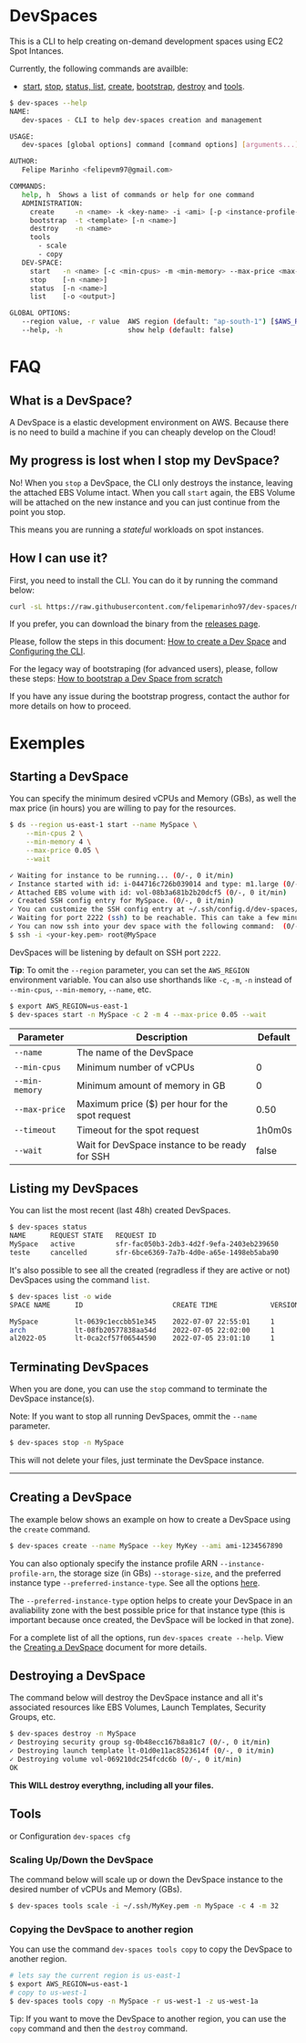 # DevSpaces

This is a CLI to help creating on-demand development spaces using EC2 Spot Intances.

Currently, the following commands are availble:
* [start](#starting-a-devspace), [stop](#terminating-devspaces), [status, list](#listing-my-devspaces), [create](#creating-a-devspace), [bootstrap](BOOTSTRAPPING.md), [destroy](#destroying-a-devspace) and [tools](#configuration).


```bash
$ dev-spaces --help
NAME:
   dev-spaces - CLI to help dev-spaces creation and management

USAGE:
   dev-spaces [global options] command [command options] [arguments...]

AUTHOR:
   Felipe Marinho <felipevm97@gmail.com>

COMMANDS:
   help, h  Shows a list of commands or help for one command
   ADMINISTRATION:
     create     -n <name> -k <key-name> -i <ami> [-p <instance-profile-arn> -s <storage-size> -t <prefered-instance-type>]
     bootstrap  -t <template> [-n <name>]
     destroy    -n <name>
     tools
       - scale
       - copy
   DEV-SPACE:
     start   -n <name> [-c <min-cpus> -m <min-memory> --max-price <max-price> -t <timeout>]
     stop    [-n <name>]
     status  [-n <name>]
     list    [-o <output>]

GLOBAL OPTIONS:
   --region value, -r value  AWS region (default: "ap-south-1") [$AWS_REGION]
   --help, -h                show help (default: false)
```

# FAQ

## What is a DevSpace?
A DevSpace is a elastic development environment on AWS. Because there is no need to build a machine if you can cheaply develop on the Cloud!


## My progress is lost when I stop my DevSpace?

No! When you `stop` a DevSpace, the CLI only destroys the instance, leaving the attached EBS Volume intact.
When you call `start` again, the EBS Volume will be attached on the new instance and you can just continue from the point you stop.

This means you are running a _stateful_ workloads on spot instances.

## How I can use it?

First, you need to install the CLI. You can do it by running the command below:

```bash
curl -sL https://raw.githubusercontent.com/felipemarinho97/dev-spaces/master/install.sh | bash
```

If you prefer, you can download the binary from the [releases page](https://github.com/felipemarinho97/dev-spaces/releases).

Please, follow the steps in this document: [How to create a Dev Space](CREATING.md) and [Configuring the CLI](CONFIGURATION.md).

For the legacy way of bootstraping (for advanced users), please, follow these steps: [How to bootstrap a Dev Space from scratch](BOOTSTRAPPING.md)

If you have any issue during the bootstrap progress, contact the author for more details on how to proceed.

# Exemples
## Starting a DevSpace

You can specify the minimum desired vCPUs and Memory (GBs), as well the max price (in hours) you are willing to pay for the resources.

```bash
$ ds --region us-east-1 start --name MySpace \
    --min-cpus 2 \
    --min-memory 4 \
    --max-price 0.05 \
    --wait

✓ Waiting for instance to be running... (0/-, 0 it/min) 
✓ Instance started with id: i-044716c726b039014 and type: m1.large (0/-, 0 it/min) 
✓ Attached EBS volume with id: vol-08b3a681b2b20dcf5 (0/-, 0 it/min)                
✓ Created SSH config entry for MySpace. (0/-, 0 it/min)                  
✓ You can customize the SSH config entry at ~/.ssh/config.d/dev-spaces/MySpace (0/-, 0 it/min) 
✓ Waiting for port 2222 (ssh) to be reachable. This can take a few minutes... (0/-, 0 it/min)
✓ You can now ssh into your dev space with the following command:  (0/-, 0 it/min)                                  
$ ssh -i <your-key.pem> root@MySpace
```

DevSpaces will be listening by default on SSH port `2222`.

**Tip**: To omit the `--region` parameter, you can set the `AWS_REGION` environment variable. You can also use shorthands like `-c`, `-m`, `-n` instead of `--min-cpus`, `--min-memory`, `--name`, etc.

```bash
$ export AWS_REGION=us-east-1
$ dev-spaces start -n MySpace -c 2 -m 4 --max-price 0.05 --wait
```


| Parameter | Description | Default |
| --- | --- | --- |
| `--name` | The name of the DevSpace | |
| `--min-cpus` | Minimum number of vCPUs | 0 |
| `--min-memory` | Minimum amount of memory in GB | 0 |
| `--max-price` | Maximum price ($) per hour for the spot request | 0.50 |
| `--timeout` | Timeout for the spot request | 1h0m0s |
| `--wait` | Wait for DevSpace instance to be ready for SSH | false |


## Listing my DevSpaces

You can list the most recent (last 48h) created DevSpaces.

```bash
$ dev-spaces status                                       
NAME      REQUEST STATE   REQUEST ID                                      CREATE TIME             STATUS    
MySpace   active          sfr-fac050b3-2db3-4d2f-9efa-2403eb239650        2022-02-13T14:37:30Z    fulfilled
teste     cancelled       sfr-6bce6369-7a7b-4d0e-a65e-1498eb5aba90        2022-02-13T13:48:13Z
```

It's also possible to see all the created (regradless if they are active or not) DevSpaces using the command `list`.

```bash
$ dev-spaces list -o wide
SPACE NAME      ID                      CREATE TIME             VERSION   [...]   PUBLIC IP

MySpace         lt-0639c1eccbb51e345    2022-07-07 22:55:01     1         [...]   52.23.206.106
arch            lt-08fb20577838aa54d    2022-07-05 22:02:00     1         [...]   52.91.16.131
al2022-05       lt-0ca2cf57f06544590    2022-07-05 23:01:10     1         [...]   -
```

## Terminating DevSpaces

When you are done, you can use the `stop` command to terminate the DevSpace instance(s).

Note: If you want to stop all running DevSpaces, ommit the `--name` parameter.

```bash
$ dev-spaces stop -n MySpace
```

This will not delete your files, just terminate the DevSpace instance.

---

## Creating a DevSpace

The example below shows an example on how to create a DevSpace using the `create` command.

```bash
$ dev-spaces create --name MySpace --key MyKey --ami ami-1234567890
```

You can also optionaly specify the instance profile ARN `--instance-profile-arn`, the storage size (in GBs) `--storage-size`, and the preferred instance type `--preferred-instance-type`. See all the options [here](CREATING.md#command-parameters).

The `--preferred-instance-type` option helps to create your DevSpace in an avaliability zone with the best possible price for that instance type (this is important because once created, the DevSpace will be locked in that zone).

For a complete list of all the options, run `dev-spaces create --help`. View the [Creating a DevSpace](CREATING.md) document for more details.

## Destroying a DevSpace

The command below will destroy the DevSpace instance and all it's associated resources like EBS Volumes, Launch Templates, Security Groups, etc.

```bash  
$ dev-spaces destroy -n MySpace
✓ Destroying security group sg-0b48ecc167b8a81c7 (0/-, 0 it/min) 
✓ Destroying launch template lt-01d0e11ac8523614f (0/-, 0 it/min) 
✓ Destroying volume vol-069210dc254fcdc6b (0/-, 0 it/min)
OK  
```
**This WILL destroy everythng, including all your files.**


## Tools
or Configuration `dev-spaces cfg`

### Scaling Up/Down the DevSpace

The command below will scale up or down the DevSpace instance to the desired number of vCPUs and Memory (GBs).

```bash
$ dev-spaces tools scale -i ~/.ssh/MyKey.pem -n MySpace -c 4 -m 32
```

### Copying the DevSpace to another region

You can use the command `dev-spaces tools copy` to copy the DevSpace to another region.

```bash
# lets say the current region is us-east-1
$ export AWS_REGION=us-east-1
# copy to us-west-1
$ dev-spaces tools copy -n MySpace -r us-west-1 -z us-west-1a
```

Tip: If you want to move the DevSpace to another region, you can use the `copy` command and then the `destroy` command.

